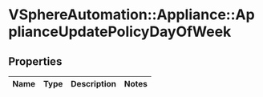 # VSphereAutomation::Appliance::ApplianceUpdatePolicyDayOfWeek

## Properties
Name | Type | Description | Notes
------------ | ------------- | ------------- | -------------


